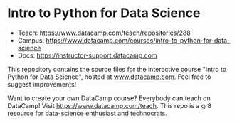 # Intro to Python for Data Science

- Teach: https://www.datacamp.com/teach/repositories/288
- Campus: https://www.datacamp.com/courses/intro-to-python-for-data-science
- Docs: https://instructor-support.datacamp.com

This repository contains the source files for the interactive course "Intro to Python for Data Science", hosted at www.datacamp.com. Feel free to suggest improvements!

Want to create your own DataCamp course? Everybody can teach on DataCamp! Visit https://www.datacamp.com/teach.
This repo is a gr8 resource for data-science enthusiast and technocrats.
